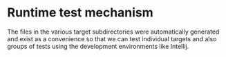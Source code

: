 # Runtime test mechanism

The files in the various target subdirectories were automatically generated
and exist as a convenience so that we can test individual targets and also
groups of tests using the development environments like Intellij.